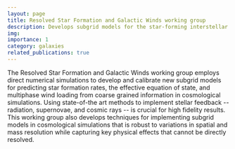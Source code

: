 ```yaml
---
layout: page
title: Resolved Star Formation and Galactic Winds working group
description: Develops subgrid models for the star-forming interstellar medium and galactic winds
img:
importance: 1
category: galaxies
related_publications: true
---
```


The Resolved Star Formation and Galactic Winds working group employs direct numerical simulations to develop and calibrate new subgrid models for predicting star formation rates, the effective equation of state, and multiphase wind loading from coarse grained information in cosmological simulations.  Using state-of-the art methods to implement stellar feedback -- radiation, supernovae, and cosmic rays --  is crucial for high fidelity results.  This working group also develops techniques for implementing subgrid models in cosmological simulations that is robust to variations in spatial and mass resolution while capturing key physical effects that cannot be directly resolved.  
